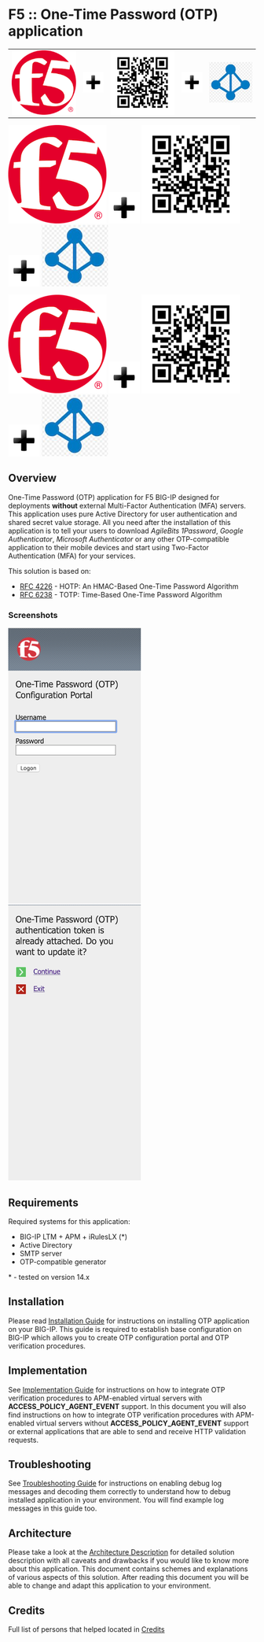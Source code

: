 # F5 :: One-Time Password (OTP) application

|   |   |   |   |   |
|:-:|:-:|:-:|:-:|:-:|
| ![F5](pics/readme_f5.png) | ![Plus](pics/plus.png) | ![QR](pics/readme_qr.png) | ![Plus](pics/plus.png) | ![AD](pics/readme_ad.png) |

![F5](pics/readme_f5.png) ![Plus](pics/plus.png) ![QR](pics/readme_qr.png) ![Plus](pics/plus.png) ![AD](pics/readme_ad.png)

<p float="left">
  <img src="pics/readme_f5.png" alt="F5" />
  <img src="pics/plus.png" alt="Plus" />
  <img src="pics/readme_qr.png" alt="QR" />
  <img src="pics/plus.png" alt="Plus" />
  <img src="pics/readme_ad.png" alt="AD" />
</p>

## Overview

One-Time Password (OTP) application for F5 BIG-IP designed for deployments **without** external Multi-Factor Authentication (MFA) servers. This application uses pure Active Directory for user authentication and shared secret value storage. All you need after the installation of this application is to tell your users to download *AgileBits 1Password*, *Google Authenticator*, *Microsoft Authenticator* or any other OTP-compatible application to their mobile devices and start using Two-Factor Authentication (MFA) for your services.

This solution is based on:
* [RFC 4226](https://tools.ietf.org/html/rfc4226) - HOTP: An HMAC-Based One-Time Password Algorithm
* [RFC 6238](https://tools.ietf.org/html/rfc6238) - TOTP: Time-Based One-Time Password Algorithm

### Screenshots

![OTP1](pics/readme_otp1.png) ![OTP2](pics/readme_otp2.png)

## Requirements

Required systems for this application:
* BIG-IP LTM + APM + iRulesLX (*)
* Active Directory
* SMTP server
* OTP-compatible generator

\* - tested on version 14.x

## Installation

Please read [Installation Guide](docs/INSTALL.md) for instructions on installing OTP application on your BIG-IP. This guide is required to establish base configuration on BIG-IP which allows you to create OTP configuration portal and OTP verification procedures.

## Implementation

See [Implementation Guide](docs/IMPLEMENT.md) for instructions on how to integrate OTP verification procedures to APM-enabled virtual servers with **ACCESS_POLICY_AGENT_EVENT** support. In this document you will also find instructions on how to integrate OTP verification procedures with APM-enabled virtual servers without **ACCESS_POLICY_AGENT_EVENT** support or external applications that are able to send and receive HTTP validation requests.

## Troubleshooting

See [Troubleshooting Guide](docs/TSHOOT.md) for instructions on enabling debug log messages and decoding them correctly to understand how to debug installed application in your environment. You will find example log messages in this guide too.

## Architecture

Please take a look at the [Architecture Description](docs/ARCH.md) for detailed solution description with all caveats and drawbacks if you would like to know more about this application. This document contains schemes and explanations of various aspects of this solution. After reading this document you will be able to change and adapt this application to your environment.

## Credits

Full list of persons that helped located in [Credits](docs/CREDITS.md)
